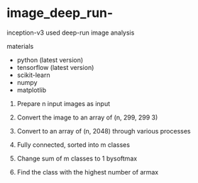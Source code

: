 # image_deep_run-
inception-v3 used deep-run image analysis

materials

- python (latest version)
- tensorflow (latest version)
- scikit-learn
- numpy
- matplotlib

1. Prepare n input images as input

2. Convert the image to an array of (n, 299, 299 3)

3. Convert to an array of (n, 2048) through various processes

3. Fully connected, sorted into m classes

4. Change sum of m classes to 1 bysoftmax

5. Find the class with the highest number of armax
